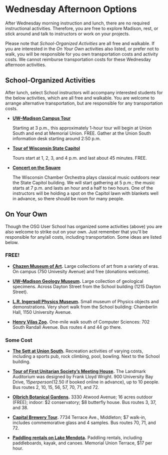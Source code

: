 # Wednesday Afternoon Options

After Wednesday morning instruction and lunch, there are no required instructional activities.  Therefore, you are free
to explore Madison, rest, or stick around and talk to instructors or work on your projects.

Please note that *School-Organized Activities* are all free and walkable.  If you are interested in the *On Your Own*
activities also listed, or prefer not to walk, you will be responsible for you own transportation costs and activity
costs.  We cannot reimburse transportation costs for these Wednesday afternoon activities.

## School-Organized Activities

After lunch, select School instructors will accompany interested students for the below activities, which are all free
and walkable.  You are welcome to arrange alternative transportation, but are responsible for any transportation costs.

-   **[UW&ndash;Madison Campus Tour](https://info.wisc.edu/campus-tours/)**

    Starting at 3 p.m., this approximately 1-hour tour will begin at Union South and end at Memorial Union.  FREE.
    Gather at the Union South information desk starting around 2:50 p.m.

-   **[Tour of Wisconsin State Capitol](http://tours.wisconsin.gov/)**

    Tours start at 1, 2, 3, and 4 p.m. and last about 45 minutes.  FREE.  <!-- An instructor will lead a group walk to
    the Capitol after the UW Campus Tour, or just meet at the Capitol main desk before the tour. -->

-   **[Concert on the Square](https://wisconsinchamberorchestra.org/performance-listing/category/concerts-on-the-square/)**

    The Wisconsin Chamber Orchestra plays classical music outdoors near the State Capitol building.  We will start
    gathering at 5 p.m.; the music starts at 7 p.m. and lasts an hour and a half to two hours.  One of the instructors
    will be holding a spot on the Capitol lawn with blankets well in advance, so there should be room for many people.

## On Your Own

Though the OSG User School has organized some activities (above) you are also welcome to strike out on your own.  Just
remember that you'll be responsible for any/all costs, including transportation.  Some ideas are listed below.

### FREE!

-   **[Chazen Museum of Art](https://www.chazen.wisc.edu).** Large collections of art from a variety of eras.  On campus
    (750 Univesity Avenue) and free (donations welcome).

-   **[UW–Madison Geology Museum](https://geoscience.wisc.edu/museum/).** Large collection of geological specimens.
    Across Dayton Street from the School building (1215 Dayton Street).

-   **[L.R. Ingersoll Physics Museum](https://www.physics.wisc.edu/ingersollmuseum).** Small museum of Physics objects
    and demonstrations.  Very short walk from the School building: Chamberlin Hall, 1150 University Avenue.

-   **[Henry Vilas Zoo](https://www.vilaszoo.org/).** One-mile walk south of Computer Sciences: 702 South Randall
    Avenue.  Bus routes 4 and 44 go there.

### Some Cost

-   **[The Sett at Union South](https://union.wisc.edu/visit/union-south/the-sett-at-union-south/).** Recreation
    activities of varying costs, including a sports pub, rock climbing, pool, bowling.  Next to the School building.

-   **[Tour of First Unitarian Society’s Meeting House](https://fusmadison.org/welcome/meeting-house/tours/).** The
    Landmark Auditorium was designed by Frank Lloyd Wright.  900 University Bay Drive, $15 per person ($12.50 if booked
    online in advance), up to 10 people.  Bus routes 2, 10, 15, 56, 57, 70, 71, and 72.

-   **[Olbrich Botanical Gardens](http://www.olbrich.org/).** 3330 Atwood Avenue; 16 acres outdoor (FREE); indoor: $2
    conservatory; $8 butterfly house.  Bus routes 3, 37, and 38.

-   **[Capital Brewery Tour](https://www.capitalbrewery.com).** 7734 Terrace Ave., Middleton; $7 walk-in, includes
    commemorative glass and 4 samples.  Bus routes 70, 71, and 72.

-   **[Paddling rentals on Lake Mendota](https://union.wisc.edu/events-and-activities/outdoor-uw/outdoor-rentals/paddling-rentals/).**
    Paddling rentals, including paddleboards, kayak, and canoes.  Memorial Union Terrace, $17 per hour.
